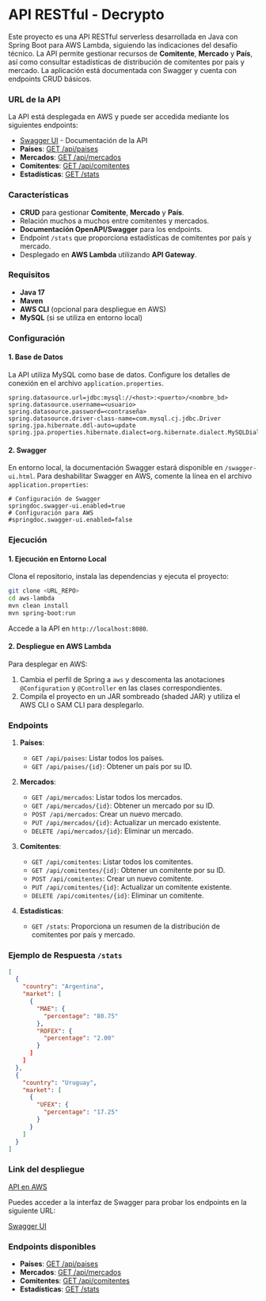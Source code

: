 
# API RESTful - Decrypto

Este proyecto es una API RESTful serverless desarrollada en Java con Spring Boot para AWS Lambda, siguiendo las indicaciones del desafío técnico. La API permite gestionar recursos de **Comitente**, **Mercado** y **País**, así como consultar estadísticas de distribución de comitentes por país y mercado. La aplicación está documentada con Swagger y cuenta con endpoints CRUD básicos.

### URL de la API

La API está desplegada en AWS y puede ser accedida mediante los siguientes endpoints:
- [Swagger UI](https://mmszt7n0bl.execute-api.sa-east-1.amazonaws.com/dev/swagger-ui.html) - Documentación de la API
- **Países**: [GET /api/paises](https://mmszt7n0bl.execute-api.sa-east-1.amazonaws.com/dev/api/paises)
- **Mercados**: [GET /api/mercados](https://mmszt7n0bl.execute-api.sa-east-1.amazonaws.com/dev/api/mercados)
- **Comitentes**: [GET /api/comitentes](https://mmszt7n0bl.execute-api.sa-east-1.amazonaws.com/dev/api/comitentes)
- **Estadísticas**: [GET /stats](https://mmszt7n0bl.execute-api.sa-east-1.amazonaws.com/dev/stats)

### Características

- **CRUD** para gestionar **Comitente**, **Mercado** y **País**.
- Relación muchos a muchos entre comitentes y mercados.
- **Documentación OpenAPI/Swagger** para los endpoints.
- Endpoint `/stats` que proporciona estadísticas de comitentes por país y mercado.
- Desplegado en **AWS Lambda** utilizando **API Gateway**.

### Requisitos

- **Java 17**
- **Maven**
- **AWS CLI** (opcional para despliegue en AWS)
- **MySQL** (si se utiliza en entorno local)

### Configuración

#### 1. Base de Datos
La API utiliza MySQL como base de datos. Configure los detalles de conexión en el archivo `application.properties`.

```properties
spring.datasource.url=jdbc:mysql://<host>:<puerto>/<nombre_bd>
spring.datasource.username=<usuario>
spring.datasource.password=<contraseña>
spring.datasource.driver-class-name=com.mysql.cj.jdbc.Driver
spring.jpa.hibernate.ddl-auto=update
spring.jpa.properties.hibernate.dialect=org.hibernate.dialect.MySQLDialect
```

#### 2. Swagger
En entorno local, la documentación Swagger estará disponible en `/swagger-ui.html`. Para deshabilitar Swagger en AWS, comente la línea en el archivo `application.properties`:

```properties
# Configuración de Swagger
springdoc.swagger-ui.enabled=true
# Configuración para AWS
#springdoc.swagger-ui.enabled=false
```

### Ejecución

#### 1. Ejecución en Entorno Local

Clona el repositorio, instala las dependencias y ejecuta el proyecto:

```bash
git clone <URL_REPO>
cd aws-lambda
mvn clean install
mvn spring-boot:run
```

Accede a la API en `http://localhost:8080`.

#### 2. Despliegue en AWS Lambda

Para desplegar en AWS:
1. Cambia el perfil de Spring a `aws` y descomenta las anotaciones `@Configuration` y `@Controller` en las clases correspondientes.
2. Compila el proyecto en un JAR sombreado (shaded JAR) y utiliza el AWS CLI o SAM CLI para desplegarlo.

### Endpoints

1. **Países**:
    - `GET /api/paises`: Listar todos los países.
    - `GET /api/paises/{id}`: Obtener un país por su ID.

2. **Mercados**:
    - `GET /api/mercados`: Listar todos los mercados.
    - `GET /api/mercados/{id}`: Obtener un mercado por su ID.
    - `POST /api/mercados`: Crear un nuevo mercado.
    - `PUT /api/mercados/{id}`: Actualizar un mercado existente.
    - `DELETE /api/mercados/{id}`: Eliminar un mercado.

3. **Comitentes**:
    - `GET /api/comitentes`: Listar todos los comitentes.
    - `GET /api/comitentes/{id}`: Obtener un comitente por su ID.
    - `POST /api/comitentes`: Crear un nuevo comitente.
    - `PUT /api/comitentes/{id}`: Actualizar un comitente existente.
    - `DELETE /api/comitentes/{id}`: Eliminar un comitente.

4. **Estadísticas**:
    - `GET /stats`: Proporciona un resumen de la distribución de comitentes por país y mercado.

### Ejemplo de Respuesta `/stats`

```json
[
  {
    "country": "Argentina",
    "market": [
      {
        "MAE": {
          "percentage": "80.75"
        },
        "ROFEX": {
          "percentage": "2.00"
        }
      ]
    ]
  },
  {
    "country": "Uruguay",
    "market": [
      {
        "UFEX": {
          "percentage": "17.25"
        }
      }
    ]
  }
]
```

### Link del despliegue
[API en AWS](https://mmszt7n0bl.execute-api.sa-east-1.amazonaws.com/dev/api)

Puedes acceder a la interfaz de Swagger para probar los endpoints en la siguiente URL:

[Swagger UI](https://mmszt7n0bl.execute-api.sa-east-1.amazonaws.com/dev/swagger-ui.html)

### Endpoints disponibles
- **Países**: [GET /api/paises](https://mmszt7n0bl.execute-api.sa-east-1.amazonaws.com/dev/api/paises)
- **Mercados**: [GET /api/mercados](https://mmszt7n0bl.execute-api.sa-east-1.amazonaws.com/dev/api/mercados)
- **Comitentes**: [GET /api/comitentes](https://mmszt7n0bl.execute-api.sa-east-1.amazonaws.com/dev/api/comitentes)
- **Estadísticas**: [GET /stats](https://mmszt7n0bl.execute-api.sa-east-1.amazonaws.com/dev/stats)
